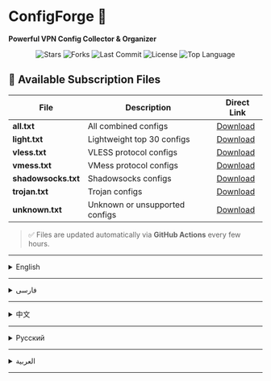 <h1>ConfigForge 🚀</h1>
<p>
  <b>Powerful VPN Config Collector & Organizer</b>
</p>

<p align="center">
  <img src="https://img.shields.io/github/stars/ShatakVPN/ConfigForge?style=for-the-badge&color=yellow" alt="Stars" />
  <img src="https://img.shields.io/github/forks/ShatakVPN/ConfigForge?style=for-the-badge&color=blue" alt="Forks" />
  <img src="https://img.shields.io/github/last-commit/ShatakVPN/ConfigForge?style=for-the-badge&color=brightgreen" alt="Last Commit" />
  <img src="https://img.shields.io/github/license/ShatakVPN/ConfigForge?style=for-the-badge&color=orange" alt="License" />
  <img src="https://img.shields.io/github/languages/top/ShatakVPN/ConfigForge?style=for-the-badge&color=purple" alt="Top Language" />
</p>

## 📂 Available Subscription Files

| File            | Description                   | Direct Link                                                                                                          |
| -------------- | ---------------------------- | ------------------------------------------------------------------------------------------------------------------- |
| **all.txt**    | All combined configs         | [Download](https://raw.githubusercontent.com/ShatakVPN/ConfigForge/main/configs/all.txt)                 |
| **light.txt**  | Lightweight top 30 configs   | [Download](https://raw.githubusercontent.com/ShatakVPN/ConfigForge/main/configs/light.txt)             |
| **vless.txt**  | VLESS protocol configs       | [Download](https://raw.githubusercontent.com/ShatakVPN/ConfigForge/main/configs/vless.txt)             |
| **vmess.txt**  | VMess protocol configs       | [Download](https://raw.githubusercontent.com/ShatakVPN/ConfigForge/main/configs/vmess.txt)             |
| **shadowsocks.txt** | Shadowsocks configs        | [Download](https://raw.githubusercontent.com/ShatakVPN/ConfigForge/main/configs/shadowsocks.txt) |
| **trojan.txt** | Trojan configs               | [Download](https://raw.githubusercontent.com/ShatakVPN/ConfigForge/main/configs/trojan.txt)           |
| **unknown.txt**| Unknown or unsupported configs| [Download](https://raw.githubusercontent.com/ShatakVPN/ConfigForge/main/configs/unknown.txt)         |

> ✅ Files are updated automatically via **GitHub Actions** every few hours.

---

<details>
<summary>English</summary>

A powerful tool to automatically download, parse, and organize VPN configurations (VLESS, VMess, Shadowsocks, etc.) and push updates to GitHub.

**Features:**
- Download VPN config lists from multiple sources
- Parse and categorize configs by protocol
- Generate aggregated and lightweight subscription files
- Auto commit and push updates to GitHub
- Easy to customize and extend

**Usage:**
1. Clone this repository:  
   `git clone https://github.com/ShatakVPN/ConfigForge.git`  
   `cd ConfigForge`
2. Set your GitHub Personal Access Token (PAT) as a secret `PAT_TOKEN` in GitHub Actions for push access.
3. Install dependencies:  
   `pip install -r source/requirements.txt`
4. Run the main script:  
   `python source/main.py`
5. Or use the included GitHub Actions workflow for scheduled updates.

**Requirements:**
- Python 3.8+
- `requests` package (from requirements.txt)

**License:** GPL-3.0 License
</details>

---

<details>
<summary>فارسی</summary>

ابزاری قدرتمند برای دانلود، پردازش و دسته‌بندی خودکار کانفیگ‌های VPN (VLESS، VMess، Shadowsocks و ...) و به‌روزرسانی خودکار مخزن گیت‌هاب.

**ویژگی‌ها:**
- دانلود لیست کانفیگ از منابع مختلف
- دسته‌بندی کانفیگ‌ها بر اساس پروتکل
- تولید فایل‌های اشتراک کلی و سبک
- ارسال خودکار تغییرات به گیت‌هاب
- قابل سفارشی‌سازی و توسعه آسان

**نحوه استفاده:**
1. کلون کردن مخزن:  
   `git clone https://github.com/ShatakVPN/ConfigForge.git`  
   `cd ConfigForge`
2. تنظیم توکن دسترسی شخصی گیت‌هاب (PAT) به عنوان متغیر مخفی `PAT_TOKEN` در GitHub Actions جهت دسترسی به ارسال تغییرات.
3. نصب وابستگی‌ها:  
   `pip install -r source/requirements.txt`
4. اجرای اسکریپت اصلی:  
   `python source/main.py`
5. یا استفاده از Workflow گیت‌هاب برای به‌روزرسانی زمان‌بندی شده.

**پیش‌نیازها:**
- پایتون نسخه ۳.۸ و بالاتر
- بسته `requests` (از فایل requirements.txt)

**مجوز:** GPL-3.0
</details>

---

<details>
<summary>中文</summary>

一个强大的工具，用于自动下载、解析和整理VPN配置（VLESS、VMess、Shadowsocks等），并自动推送更新到GitHub。

**功能:**
- 从多个来源下载VPN配置列表
- 按协议解析和分类配置
- 生成汇总和轻量级订阅文件
- 自动提交并推送更新到GitHub
- 易于定制和扩展

**使用方法:**
1. 克隆仓库:  
   `git clone https://github.com/ShatakVPN/ConfigForge.git`  
   `cd ConfigForge`
2. 在GitHub Actions中设置个人访问令牌（PAT）为`PAT_TOKEN`秘密变量，以获得推送权限。
3. 安装依赖:  
   `pip install -r source/requirements.txt`
4. 运行主脚本:  
   `python source/main.py`
5. 或使用内置的GitHub Actions工作流进行定时更新。

**需求:**
- Python 3.8及以上版本
- `requests`包（通过requirements.txt安装）

**许可:** GPL-3.0 许可
</details>

---

<details>
<summary>Русский</summary>

Мощный инструмент для автоматической загрузки, разбора и организации VPN-конфигураций (VLESS, VMess, Shadowsocks и др.) с автоматической отправкой обновлений на GitHub.

**Возможности:**
- Загрузка списков VPN-конфигураций из нескольких источников
- Парсинг и категоризация по протоколам
- Генерация агрегированных и облегчённых подписочных файлов
- Автоматические коммиты и пуш обновлений на GitHub
- Лёгкая настройка и расширение

**Использование:**
1. Клонируйте репозиторий:  
   `git clone https://github.com/ShatakVPN/ConfigForge.git`  
   `cd ConfigForge`
2. Установите персональный токен доступа GitHub (PAT) как секрет `PAT_TOKEN` в GitHub Actions для доступа к пушу.
3. Установите зависимости:  
   `pip install -r source/requirements.txt`
4. Запустите основной скрипт:  
   `python source/main.py`
5. Или используйте включённый workflow GitHub Actions для плановых обновлений.

**Требования:**
- Python 3.8+
- Пакет `requests` (из requirements.txt)

**Лицензия:** GPL-3.0 License
</details>

---

<details>
<summary>العربية</summary>

أداة قوية لتحميل، وتحليل، وتنظيم إعدادات VPN (مثل VLESS وVMess وShadowsocks) تلقائياً مع دفع التحديثات إلى GitHub.

**الميزات:**
- تحميل قوائم إعدادات VPN من مصادر متعددة
- تحليل وتصنيف الإعدادات حسب البروتوكول
- إنشاء ملفات اشتراك مجمعة وخفيفة الوزن
- الالتزام التلقائي ودفع التحديثات إلى GitHub
- سهل التخصيص والتوسيع

**الاستخدام:**
1. استنساخ المستودع:  
   `git clone https://github.com/ShatakVPN/ConfigForge.git`  
   `cd ConfigForge`
2. تعيين رمز الوصول الشخصي (PAT) كسر في GitHub Actions باسم `PAT_TOKEN` للسماح بالدفع.
3. تثبيت المتطلبات:  
   `pip install -r source/requirements.txt`
4. تشغيل السكربت الرئيسي:  
   `python source/main.py`
5. أو استخدام سير العمل المضمّن لـ GitHub Actions للتحديثات المجدولة.

**المتطلبات:**
- Python 3.8 فما فوق
- حزمة `requests` (من requirements.txt)

**الرخصة:** رخصة GPL-3.0
</details>

---
